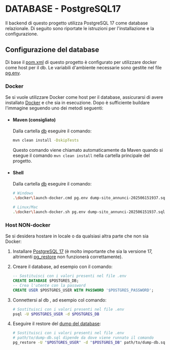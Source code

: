 # DATABASE - PostgreSQL17
Il backend di questo progetto utilizza PostgreSQL 17 come database relazionale. Di seguito sono riportate le istruzioni per l'installazione e la configurazione.

## Configurazione del database
Di base il [pom.xml](./pom.xml) di questo progetto è configurato per utilizzare docker come host per il db.
Le variabili d'ambiente necessarie sono gestite nel file [pg.env](./pg.env).

### Docker
Se si vuole utilizzare Docker come host per il database, assicurarsi di avere installato [Docker](https://www.docker.com/get-started) e che sia in esecuzione.
Dopo è sufficiente buildare l'immagine seguendo uno dei metodi seguenti:

- #### Maven (consigliato)
    Dalla cartella [db](.) eseguire il comando:
    ```bash
    mvn clean install -DskipTests
    ```
    Questo comando viene chiamato automaticamente da Maven quando si esegue il comando `mvn clean install` nella cartella principale del progetto.
     
- #### Shell 
  Dalla cartella [db](.) eseguire il comando:
  ```bash
  # Windows
  .\docker\launch-docker.cmd pg.env dump-sito_annunci-202506151937.sql docker\Dockerfile

  # Linux/Mac
  .\docker\launch-docker.sh pg.env dump-sito_annunci-202506151937.sql docker\Dockerfile
  ```


### Host NON-docker
Se si desidera hostare in locale o da qualsiasi altra parte che non sia Docker: 
1. Installare [PostgreSQL 17](https://www.postgresql.org/download/)
(è molto importante che sia la versione 17, altrimenti [pg_restore](https://www.postgresql.org/docs/current/app-pgrestore.html) non funzionerà correttamente).

2. Creare il database, ad esempio con il comando:
    ```sql
    -- Sostituisci con i valori presenti nel file .env
    CREATE DATABASE $POSTGRES_DB;  
    -- Crea l'utente con la password
    CREATE USER $POSTGRES_USER WITH PASSWORD '$POSTGRES_PASSWORD';
    ```

3. Connettersi al db , ad esempio col comando:
    ```bash
    # Sostituisci con i valori presenti nel file .env
    psql -U $POSTGRES_USER -d $POSTGRES_DB 
    ```

4. Eseguire il restore del [dump del database](./dump-sito_annunci-202506151937.sql):
    ```bash
    # Sostituisci con i valori presenti nel file .env
    # path/to/dump-db.sql dipende da dove viene runnato il comando
    pg_restore -U "$POSTGRES_USER" -d "$POSTGRES_DB" path/to/dump-db.sql
    ```
